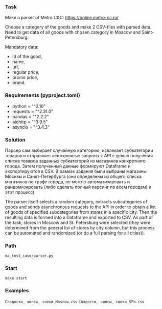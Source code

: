### Task

Make a parser of Metro C&C: https://online.metro-cc.ru/

Choose a category of the goods and make 2 CSV-files with parsed data.
Need to get data of all goods with chosen category in Moscow and Saint-Petersburg.

Mandatory data: 
- id of the good, 
- name, 
- url, 
- regular price, 
- promo price, 
- brand.

### Requirements (pyproject.toml)
- python = "^3.10"
- requests = "^2.31.0"
- pandas = "^2.2.2"
- aiohttp = "^3.9.5"
- asyncio = "^3.4.3"

### Solution
Парсер сам выбирает случайную категорию, извлекает субкатегории товаров и отправляет асинхронные запросы к API с целью получения списка товаров заданных субкатегорий из магазинов конкретного города. Затем полученный данные формируют Dataframe и экспортируются в CSV.
В рамках задания были выбраны магазины Москвы и Санкт-Петербурга (они определены из общего списка магазинов по графе города, но можно автоматизировать и рандомизировать (либо сделать полный парсинг по всем городам) и этот процесс).

The parser itself selects a random category, extracts subcategories of goods and sends asynchronous requests to the API in order to obtain a list of goods of specified subcategories from stores in a specific city. Then the resulting data is formed into a Dataframe and exported to CSV.
As part of the task, stores in Moscow and St. Petersburg were selected (they were determined from the general list of stores by city column, but this process can be automated and randomized (or do a full parsing for all cities)).

### Path
```ma_test_case/parser.py```

### Start
```make start```

### Examples
```Сладости_ чипсы_ снеки_Moscow.csv```
```Сладости_ чипсы_ снеки_SPb.csv```